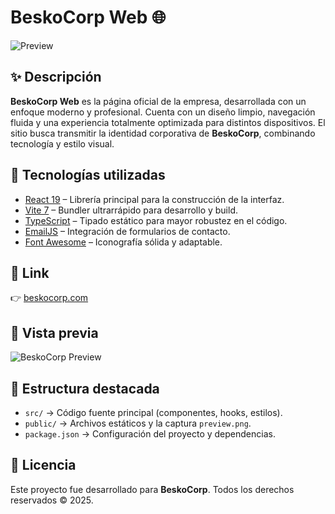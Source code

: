 # BeskoCorp Web 🌐

![Preview](https://www.beskocorp.com/preview.png)

## ✨ Descripción

**BeskoCorp Web** es la página oficial de la empresa, desarrollada con un enfoque moderno y profesional.
Cuenta con un diseño limpio, navegación fluida y una experiencia totalmente optimizada para distintos dispositivos.
El sitio busca transmitir la identidad corporativa de **BeskoCorp**, combinando tecnología y estilo visual.

## 🚀 Tecnologías utilizadas

- [React 19](https://react.dev/) – Librería principal para la construcción de la interfaz.
- [Vite 7](https://vitejs.dev/) – Bundler ultrarrápido para desarrollo y build.
- [TypeScript](https://www.typescriptlang.org/) – Tipado estático para mayor robustez en el código.
- [EmailJS](https://www.emailjs.com/) – Integración de formularios de contacto.
- [Font Awesome](https://fontawesome.com/) – Iconografía sólida y adaptable.

## 🔗 Link

👉 [beskocorp.com](https://www.beskocorp.com/)

## 📸 Vista previa

![BeskoCorp Preview](https://www.beskocorp.com/preview.png)

## 📂 Estructura destacada

- `src/` → Código fuente principal (componentes, hooks, estilos).
- `public/` → Archivos estáticos y la captura `preview.png`.
- `package.json` → Configuración del proyecto y dependencias.

## 📄 Licencia

Este proyecto fue desarrollado para **BeskoCorp**.
Todos los derechos reservados © 2025.
